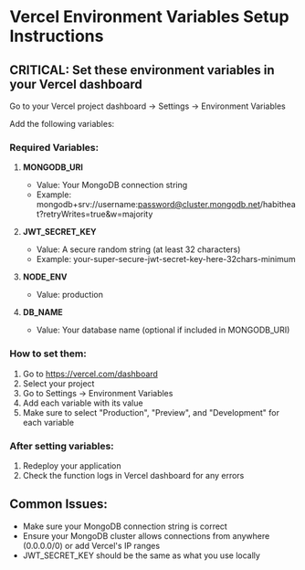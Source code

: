 # Vercel Environment Variables Setup Instructions

## CRITICAL: Set these environment variables in your Vercel dashboard

Go to your Vercel project dashboard → Settings → Environment Variables

Add the following variables:

### Required Variables:
1. **MONGODB_URI**
   - Value: Your MongoDB connection string
   - Example: mongodb+srv://username:password@cluster.mongodb.net/habitheat?retryWrites=true&w=majority

2. **JWT_SECRET_KEY**
   - Value: A secure random string (at least 32 characters)
   - Example: your-super-secure-jwt-secret-key-here-32chars-minimum

3. **NODE_ENV**
   - Value: production

4. **DB_NAME**
   - Value: Your database name (optional if included in MONGODB_URI)

### How to set them:
1. Go to https://vercel.com/dashboard
2. Select your project
3. Go to Settings → Environment Variables
4. Add each variable with its value
5. Make sure to select "Production", "Preview", and "Development" for each variable

### After setting variables:
1. Redeploy your application
2. Check the function logs in Vercel dashboard for any errors

## Common Issues:
- Make sure your MongoDB connection string is correct
- Ensure your MongoDB cluster allows connections from anywhere (0.0.0.0/0) or add Vercel's IP ranges
- JWT_SECRET_KEY should be the same as what you use locally
